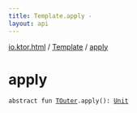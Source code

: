 ```yaml
---
title: Template.apply - 
layout: api
---
```


<div class='api-docs-breadcrumbs'><a href="../index.html">io.ktor.html</a> / <a href="index.html">Template</a> / <a href="./apply.html">apply</a></div>

# apply

<div class="signature"><code><span class="keyword">abstract</span> <span class="keyword">fun </span><a href="index.html#TOuter"><span class="identifier">TOuter</span></a><span class="symbol">.</span><span class="identifier">apply</span><span class="symbol">(</span><span class="symbol">)</span><span class="symbol">: </span><a href="https://kotlinlang.org/api/latest/jvm/stdlib/kotlin/-unit/index.html"><span class="identifier">Unit</span></a></code></div>
